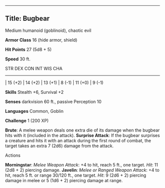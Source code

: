 -------------------------
Title: Bugbear
-------------------------


Medium humanoid (goblinoid), chaotic evil

**Armor Class** 16 (hide armor, shield)

**Hit Points** 27 (5d8 + 5)

**Speed** 30 ft.

  STR       DEX       CON       INT      WIS       CHA
  --------- --------- --------- -------- --------- --------
  | 15 (+2)   | 14 (+2)   | 13 (+1)   | 8 (-1)   | 11 (+0)   | 9 (-1)

**Skills** Stealth +6, Survival +2

**Senses** darkvision 60 ft., passive Perception 10

**Languages** Common, Goblin

**Challenge** 1 (200 XP)


**Brute**: A melee weapon deals one extra die of its damage when the
    bugbear hits with it (included in the attack).
**Surprise Attack**: If the bugbear surprises a creature and hits it
    with an attack during the first round of combat, the target takes an
    extra 7 (2d6) damage from the attack.


Actions

**Morningstar**: *Melee Weapon Attack*: +4 to hit, reach 5 ft.,
    one target. *Hit*: 11 (2d8 + 2) piercing damage.
**Javelin**: *Melee or Ranged Weapon Attack*: +4 to hit, reach 5 ft.
    or range 30/120 ft., one target. *Hit*: 9 (2d6 + 2) piercing damage
    in melee or 5 (1d6 + 2) piercing damage at range.

